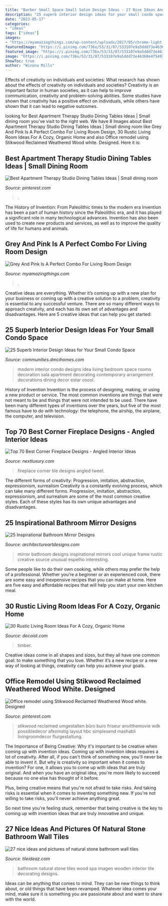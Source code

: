```yaml
---
title: "Barber Small Space Small Salon Design Ideas - 27 Nice Ideas And Pictures Of Natural Stone Bathroom Wall Tiles"
description: "25 superb interior design ideas for your small condo space"
date: "2023-05-17"
categories:
- "ideas"
tags: ["ideas"]
images:
- "https://myamazingthings.com/wp-content/uploads/2017/05/chrome-light-fixtures.jpg"
featuredImage: "https://i.pinimg.com/736x/53/31/07/533107e9a5ddd73e46360e4f549322a8.jpg"
featured_image: "https://i.pinimg.com/736x/53/31/07/533107e9a5ddd73e46360e4f549322a8.jpg"
image: "https://i.pinimg.com/736x/53/31/07/533107e9a5ddd73e46360e4f549322a8.jpg"
ShowToc: true
author: "Winona Mills"
---
```



Effects of creativity on individuals and societies: What research has shown about the effects of creativity on individuals and societies?
Creativity is an important factor in human societies, as it can help to improve communication, creativity and problem-solving abilities. Some studies have shown that creativity has a positive effect on individuals, while others have shown that it can lead to negative outcomes.

	

		
looking for Best Apartment Therapy Studio Dining Tables Ideas | Small dining room you've visit to the right web. We have 8 Images about Best Apartment Therapy Studio Dining Tables Ideas | Small dining room like Grey And Pink Is A Perfect Combo For Living Room Design, 30 Rustic Living Room Ideas For A Cozy, Organic Home and also Office remodel using Stikwood Reclaimed Weathered Wood white. Designed. Here it is:
		
    
## Best Apartment Therapy Studio Dining Tables Ideas | Small Dining Room

<img loading=lazy src="https://i.pinimg.com/736x/53/31/07/533107e9a5ddd73e46360e4f549322a8.jpg" onerror="this.onerror=null;this.src='https://tse1.mm.bing.net/th?id=OIP.Vz2Vbjqo6qNfuPZanF2EtwAAAA&amp;pid=15.1';" alt="Best Apartment Therapy Studio Dining Tables Ideas | Small dining room">

_Source: pinterest.com_

>. 

	

The History of Invention: From Paleolithic times to the modern era
Invention has been a part of human history since the Paleolithic era, and it has played a significant role in many technological advances. Invention has also been used to create new products and services, as well as to improve the quality of life for humans and animals.

    
## Grey And Pink Is A Perfect Combo For Living Room Design

<img loading=lazy src="https://myamazingthings.com/wp-content/uploads/2017/05/chrome-light-fixtures.jpg" onerror="this.onerror=null;this.src='https://tse2.mm.bing.net/th?id=OIP.lNNOmgqXTrF3jgql-L2K_AHaE7&amp;pid=15.1';" alt="Grey And Pink Is A Perfect Combo For Living Room Design">

_Source: myamazingthings.com_

>. 

	

Creative ideas are everything. Whether it’s coming up with a new plan for your business or coming up with a creative solution to a problem, creativity is essential to any successful venture. There are so many different ways to approach creatvity, and each has its own set of advantages and disadvantages. Here are 5 creative ideas that can help you get started: 

    
## 25 Superb Interior Design Ideas For Your Small Condo Space

<img loading=lazy src="http://communities.dmcihomes.com/wp-content/uploads/2014/02/Modern-Family-Room.jpg" onerror="this.onerror=null;this.src='https://tse4.mm.bing.net/th?id=OIP.zsG87Wc8fyoX5VivcTaGewHaFi&amp;pid=15.1';" alt="25 Superb Interior Design Ideas for Your Small Condo Space">

_Source: communities.dmcihomes.com_

>modern interior condo designs idea living bedroom space rooms decoration sala apartment decorating contemporary arrangement decorations dining decor estar osool. 

	

History of Invention
Invention is the process of designing, making, or using a new product or service. The most common inventions are things that were not meant to be and things that were not intended to be used. There have been many different types of inventions over the years, but five of the most famous have to do with technology: the telephone, the airship, the airplane, the computer, and television.

    
## Top 70 Best Corner Fireplace Designs - Angled Interior Ideas

<img loading=lazy src="http://nextluxury.com/wp-content/uploads/tile-corner-fireplace-design.jpg" onerror="this.onerror=null;this.src='https://tse2.mm.bing.net/th?id=OIP.DAeWVzUBIHNQ72ETUdnC1gHaLH&amp;pid=15.1';" alt="Top 70 Best Corner Fireplace Designs - Angled Interior Ideas">

_Source: nextluxury.com_

>fireplace corner tile designs angled tweet. 

	

The different forms of creativity: Progression, imitation, abstraction, expressionism, surrealism
Creativity is a constantly evolving process, which can take many different forms. Progression, imitation, abstraction, expressionism, and surrealism are some of the most common creative styles. Each of these styles has its own unique advantages and disadvantages.

    
## 25 Inspirational Bathroom Mirror Designs

<img loading=lazy src="http://www.architectureartdesigns.com/wp-content/uploads/2014/01/827.jpg" onerror="this.onerror=null;this.src='https://tse3.mm.bing.net/th?id=OIP.ItwhPjfr6jhgbJ20B5MjVgHaLH&amp;pid=15.1';" alt="25 Inspirational Bathroom Mirror Designs">

_Source: architectureartdesigns.com_

>mirror bathroom designs inspirational mirrors cool unique frame rustic creative source unusual espelho interesting. 

	

Some people like to do their own cooking, while others may prefer the help of a professional. Whether you’re a beginner or an experienced cook, there are some easy and inexpensive recipes that you can make at home. Here are five easy and affordable recipes that will help you start your own kitchen meal.

    
## 30 Rustic Living Room Ideas For A Cozy, Organic Home

<img loading=lazy src="https://cdn.decoist.com/wp-content/uploads/2014/10/Natural-stone-and-reclaimed-timber-shape-the-rustic-living-room.jpg" onerror="this.onerror=null;this.src='https://tse1.mm.bing.net/th?id=OIP.6GKNkjMeqe_47e-OAJGGlAHaE8&amp;pid=15.1';" alt="30 Rustic Living Room Ideas For A Cozy, Organic Home">

_Source: decoist.com_

>timber. 

	

Creative ideas come in all shapes and sizes, but they all have one common goal: to make something that you love. Whether it’s a new recipe or a new way of looking at things, creativity can help you achieve your goals.

    
## Office Remodel Using Stikwood Reclaimed Weathered Wood White. Designed

<img loading=lazy src="https://i.pinimg.com/736x/75/16/14/751614459651164b04a0bde1bba7b149--massage-room-drawing-room.jpg?b=t" onerror="this.onerror=null;this.src='https://tse2.mm.bing.net/th?id=OIP.LLBPf_61NqwuszSHoWH8HwHaJ3&amp;pid=15.1';" alt="Office remodel using Stikwood Reclaimed Weathered Wood white. Designed">

_Source: pinterest.com_

>stikwood reclaimed umgestalten büro buro friseur anvilthemovie wdk possibledecor afkomstig layout hbc simplesend mashabli livingroomdecor flurgestaltung. 

	

The Importance of Being Creative: Why it's important to be creative when coming up with invention ideas.
Coming up with invention ideas requires a lot of creativity. After all, if you can't think of something new, you'll never be able to invent it.
But why is creativity so important when it comes to invention? For one, it allows you to come up with ideas that are truly original. And when you have an original idea, you're more likely to succeed because no one else has thought of it before.

Plus, being creative means that you're not afraid to take risks. And taking risks is essential when it comes to inventing something new. If you're not willing to take risks, you'll never achieve anything great.

So next time you're feeling stuck, remember that being creative is the key to coming up with invention ideas that are truly innovative and unique.

    
## 27 Nice Ideas And Pictures Of Natural Stone Bathroom Wall Tiles

<img loading=lazy src="http://www.tileideaz.com/wp-content/uploads/2015/09/interior-bathroom-other-natural-spa-like-bathroom-interior-design-decorating-ideas-with-wooden-wall-and-stone-tile-natural-wood-interiors-bathroom.jpg" onerror="this.onerror=null;this.src='https://tse4.mm.bing.net/th?id=OIP.BMOJjo35B51x4HHFJrrmUwHaFj&amp;pid=15.1';" alt="27 nice ideas and pictures of natural stone bathroom wall tiles">

_Source: tileideaz.com_

>bathroom natural stone tiles wood spa imagen wooden interior tile decorating designs. 

	

Ideas can be anything that comes to mind. They can be new things to think about, or old things that have been revamped. Whatever idea comes your mind, make sure it is something you are passionate about and want to share with the world.

